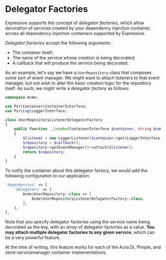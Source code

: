 # Delegator Factories

Expressive supports the concept of _delegator factories_, which allow decoration
of services created by your dependency injection container, across all
dependency injection containers supported by Expressive.

_Delegator factories_ accept the following arguments:

- The container itself;
- The name of the service whose creation is being decorated;
- A callback that will produce the service being decorated.

As an example, let's say we have a `UserRepository` class that composes some sort of
event manager. We might want to attach listeners to that event manager, but not
wish to alter the basic creation logic for the repository itself. As such, we
might write a _delegator factory_ as follows:

```php
namespace Acme;

use Psr\Container\ContainerInterface;
use Psr\Log\LoggerInterface;

class UserRepositoryListenerDelegatorFactory
{
    public function __invoke(ContainerInterface $container, string $name, callable $callback) : UserRepository
    {
        $listener = new LoggerListener($container->get(LoggerInterface::class));
        $repository = $callback();
        $repository->getEventManager()->attach($listener);
        return $repository;
    }
}
```

To notify the container about this delegator factory, we would add the following
configuration to our application:

```php
'dependencies' => [
    'delegators' => [
        Acme\UserRepository::class => [
            Acme\UserRepositoryListenerDelegatorFactory::class,
        ],
    ],
],
```

Note that you specify delegator factories using the service name being decorated
as the key, with an _array_ of delegator factories as a value. **You may attach
multiple delegator factories to any given service**, which can be a very
powerful feature.

At the time of writing, this feature works for each of the Aura.Di, Pimple, and
zend-servicemanager container implementations.
